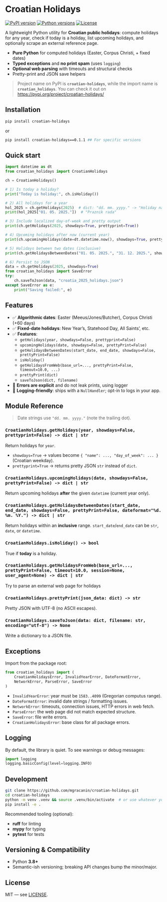 # Croatian Holidays

[![PyPI version](https://img.shields.io/pypi/v/croatian-holidays.svg)](https://pypi.org/project/croatian-holidays/)
[![Python versions](https://img.shields.io/pypi/pyversions/croatian-holidays.svg)](https://pypi.org/project/croatian-holidays/)
[![License](https://img.shields.io/badge/license-MIT-blue.svg)](LICENSE)

A lightweight Python utility for **Croatian public holidays**: compute holidays for any year, check if today is a holiday, list upcoming holidays, and optionally scrape an external reference page.

- **Pure Python** for computed holidays (Easter, Corpus Christi, + fixed dates)
- **Typed exceptions** and **no print spam** (uses `logging`)
- **Optional web parsing** with timeouts and structural checks
- Pretty-print and JSON save helpers

> Project name on PyPI is **`croatian-holidays`**, while the import name is **`croatian_holidays`**.
> You can check it out on https://pypi.org/project/croatian-holidays/

## Installation

```bash
pip install croatian-holidays
```

or

```bash
pip install croatian-holidays==0.1.1 ## For specific versions
```


## Quick start

```python
import datetime as dt
from croatian_holidays import CroatianHolidays

ch = CroatianHolidays()

# 1) Is today a holiday?
print("Today is holiday:", ch.isHoliday())

# 2) All holidays for a year
hol_2025 = ch.getHolidays(2025)  # dict: "dd. mm. yyyy." -> "Holiday name"
print(hol_2025["01. 05. 2025."])  # "Praznik rada"

# 3) Include localized day-of-week and pretty output
print(ch.getHolidays(2025, showdays=True, prettyprint=True))

# 4) Upcoming holidays after now (current year)
print(ch.upcomingHolidays(date=dt.datetime.now(), showdays=True, prettyPrint=True))

# 5) Holidays between two dates (inclusive)
print(ch.getHolidaysBetweenDates("01. 05. 2025.", "31. 12. 2025.", showdays=True, prettyPrint=True))

# 6) Persist to JSON
data = ch.getHolidays(2025, showdays=True)
from croatian_holidays import SaveError
try:
    ch.saveToJson(data, "croatia_2025_holidays.json")
except SaveError as e:
    print("Saving failed:", e)
```

## Features

- ✅ **Algorithmic dates**: Easter (Meeus/Jones/Butcher), Corpus Christi (+60 days)
- ✅ **Fixed-date holidays**: New Year’s, Statehood Day, All Saints’, etc.
- ✅ **Features**:
  - `getHolidays(year, showdays=False, prettyprint=False)`
  - `upcomingHolidays(date, showdays=False, prettyPrint=False)`
  - `getHolidaysBetweenDates(start_date, end_date, showdays=False, prettyPrint=False)`
  - `isHoliday()`
  - `getHolidaysFromWeb(base_url=..., prettyPrint=False, timeout=10.0, ...)`
  - `prettyPrint(dict)`
  - `saveToJson(dict, filename)`
- 🧯 **Errors are explicit** and do not leak prints, using logger
- 🧰 **Logging-friendly**: ships with a `NullHandler`; opt-in to logs in your app.

## Module Reference

> Date strings use `"dd. mm. yyyy."` (note the trailing dot).  

### `CroatianHolidays.getHolidays(year, showdays=False, prettyprint=False) -> dict | str`
Return holidays for `year`.  
- `showdays=True` → values become `{ "name": ..., "day_of_week": ... }` (Croatian weekday).
- `prettyprint=True` → returns pretty JSON `str` instead of `dict`.

### `CroatianHolidays.upcomingHolidays(date, showdays=False, prettyPrint=False) -> dict | str`
Return upcoming holidays **after** the given `datetime` (current year only).

### `CroatianHolidays.getHolidaysBetweenDates(start_date, end_date, showdays=False, prettyPrint=False, dateformat="%d. %m. %Y.") -> dict | str`
Return holidays within an **inclusive** range. `start_date`/`end_date` can be `str`, `date`, or `datetime`.

### `CroatianHolidays.isHoliday() -> bool`
True if **today** is a holiday.

### `CroatianHolidays.getHolidaysFromWeb(base_url=..., prettyPrint=False, timeout=10.0, session=None, user_agent=None) -> dict | str`
Try to parse an external web page for holidays

### `CroatianHolidays.prettyPrint(json_data: dict) -> str`
Pretty JSON with UTF-8 (no ASCII escapes).

### `CroatianHolidays.saveToJson(data: dict, filename: str, encoding="utf-8") -> None`
Write a dictionary to a JSON file.

## Exceptions

Import from the package root:

```python
from croatian_holidays import (
    CroatianHolidaysError, InvalidYearError, DateFormatError,
    NetworkError, ParseError, SaveError
)
```

- `InvalidYearError`: year must be `1583..4099` (Gregorian computus range).
- `DateFormatError`: invalid date strings / formatting issues.
- `NetworkError`: timeouts, connection issues, HTTP errors in web fetch.
- `ParseError`: the web page did not match expected structure.
- `SaveError`: file write errors.
- `CroatianHolidaysError`: base class for all package errors.

## Logging

By default, the library is quiet. To see warnings or debug messages:

```python
import logging
logging.basicConfig(level=logging.INFO)
```

## Development

```bash
git clone https://github.com/mgracanin/croatian-holidays.git
cd croatian-holidays
python -m venv .venv && source .venv/bin/activate  # or use whatever you like
pip install -e .
```

Recommended tooling (optional):
- **ruff** for linting
- **mypy** for typing
- **pytest** for tests

## Versioning & Compatibility

- Python **3.8+**
- Semantic-ish versioning; breaking API changes bump the minor/major.

## License

MIT — see [LICENSE](LICENSE).

